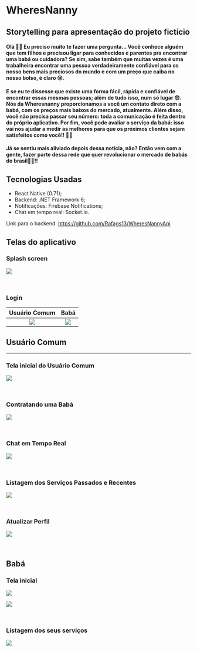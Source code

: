 # WheresNanny

## Storytelling para apresentação do projeto fictício

#### Olá 👋👋 Eu preciso muito te fazer uma pergunta... Você conhece alguém que tem filhos e precisou ligar para conhecidos e parentes pra encontrar uma babá ou cuidadora? Se sim, sabe também que muitas vezes é uma trabalheira encontrar uma pessoa verdadeiramente confiável para os nosso bens mais preciosos do mundo e com um preço que caiba no nosso bolso, é claro 😢.

#### E se eu te dissesse que existe uma forma fácil, rápida e confiável de encontrar essas mesmas pessoas; além de tudo isso, num só lugar 😎. Nós da Wheresnanny proporcionamos a você um contato direto com a babá, com os preços mais baixos do mercado, atualmente. Além disso, você não precisa passar seu número: toda a comunicação é feita dentro do próprio aplicativo. Por fim, você pode avaliar o serviço da babá: isso vai nos ajudar a medir as melhores para que os próximos clientes sejam satisfeitos como você!! 🥳🥳

#### Já se sentiu mais aliviado depois dessa notícia, não? Então vem com a gente, fazer parte dessa rede que quer revolucionar o mercado de babás do brasil🩵🤍!!

## Tecnologias Usadas

- React Native (0.71);
- Backend: .NET Framework 6;
- Notificações: Firebase Notifications;
- Chat em tempo real: Socket.io.

Link para o backend: https://github.com/Rafags13/WheresNannyApi

## Telas do aplicativo
### Splash screen

![](./assets/gifs-presentation/splash-screen.gif)

<br />

### Login

Usuário Comum            |  Babá
:-------------------------:|:-------------------------:
![](./assets/gifs-presentation/login-common-user.gif) |  ![](./assets/gifs-presentation/login-nanny-user.gif)

## Usuário Comum
<hr>

### Tela inicial do Usuário Comum

![](./assets/gifs-presentation/home-common-user.gif)

<br />

### Contratando uma Babá

![](./assets/gifs-presentation/hiring-nanny.gif)

<br />

### Chat em Tempo Real

![](./assets/gifs-presentation/real-time-chat.gif)

<br />

### Listagem dos Serviços Passados e Recentes

![](./assets/gifs-presentation/list-services-for-user.gif)

<br />

### Atualizar Perfil

![](./assets/gifs-presentation/update-profile.gif)

<br />

## Babá

### Tela inicial
![](./assets/gifs-presentation/last-service-from-nanny.gif)

![](./assets/gifs-presentation/service-hire-gains.gif)

<br />

### Listagem dos seus serviços

![](./assets/gifs-presentation/nanny-service-informations.gif)